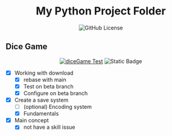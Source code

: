 <div align="center">

# My Python Project Folder

![GitHub License](https://img.shields.io/github/license/prog-pog/kaltutoring?logo=./assets/img/MIT_image.png)

</div>

## Dice Game

<div align="center">

[![diceGame Test](https://img.shields.io/badge/Latest_test-no_recent_tests-red?logo=python&labelColor=black)](https://github.com/prog-pog/kaltutoring/tree/c59cda11f197b7eab00a0dfbf2a49ff654c9dd5d/python/diceGames) ![Static Badge](https://img.shields.io/badge/Python_Version-v3.10.13-blue?logo=python&labelColor=black)

</div>

- [x] Working with download
    - [x] rebase with main
    - [x] Test on beta branch
    - [x] Configure on beta branch
- [x] Create a save system
    - [ ] \(optional) Encoding system
    - [x] Fundamentals
- [x] Main concept
    - [x] not have a skill issue